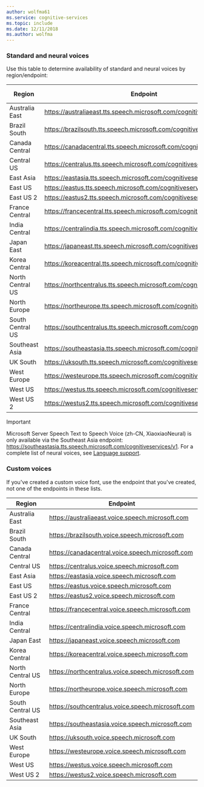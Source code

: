 ```yaml
---
author: wolfma61
ms.service: cognitive-services
ms.topic: include
ms.date: 12/11/2018
ms.author: wolfma
---
```


### Standard and neural voices

Use this table to determine availability of standard and neural voices by region/endpoint:

| Region | Endpoint | Standard Voices | Neural Voices |
|--------|----------|-----------------|---------------|
| Australia East | https://australiaeast.tts.speech.microsoft.com/cognitiveservices/v1 | Yes | Yes |
| Brazil South | https://brazilsouth.tts.speech.microsoft.com/cognitiveservices/v1 | Yes | No |
| Canada Central | https://canadacentral.tts.speech.microsoft.com/cognitiveservices/v1 | Yes | Yes |
| Central US | https://centralus.tts.speech.microsoft.com/cognitiveservices/v1 | Yes | No |
| East Asia | https://eastasia.tts.speech.microsoft.com/cognitiveservices/v1 | Yes | No |
| East US | https://eastus.tts.speech.microsoft.com/cognitiveservices/v1 | Yes | Yes |
| East US 2 | https://eastus2.tts.speech.microsoft.com/cognitiveservices/v1 | Yes | No |
| France Central | https://francecentral.tts.speech.microsoft.com/cognitiveservices/v1 | Yes | No |
| India Central | https://centralindia.tts.speech.microsoft.com/cognitiveservices/v1 | Yes | Yes |
| Japan East | https://japaneast.tts.speech.microsoft.com/cognitiveservices/v1 | Yes | No |
| Korea Central | https://koreacentral.tts.speech.microsoft.com/cognitiveservices/v1 | Yes | No |
| North Central US | https://northcentralus.tts.speech.microsoft.com/cognitiveservices/v1 | Yes | No |
| North Europe | https://northeurope.tts.speech.microsoft.com/cognitiveservices/v1 | Yes | No |
| South Central US | https://southcentralus.tts.speech.microsoft.com/cognitiveservices/v1 | Yes | Yes |
| Southeast Asia | https://southeastasia.tts.speech.microsoft.com/cognitiveservices/v1 | Yes | Yes |
| UK South | https://uksouth.tts.speech.microsoft.com/cognitiveservices/v1 | Yes | Yes |
| West Europe | https://westeurope.tts.speech.microsoft.com/cognitiveservices/v1 | Yes | Yes |
| West US | https://westus.tts.speech.microsoft.com/cognitiveservices/v1 | Yes | No |
| West US 2 | https://westus2.tts.speech.microsoft.com/cognitiveservices/v1 | Yes | Yes |

> [!IMPORTANT]
> Microsoft Server Speech Text to Speech Voice (zh-CN, XiaoxiaoNeural) is only available via the Southeast Asia endpoint: https://southeastasia.tts.speech.microsoft.com/cognitiveservices/v1. For a complete list of neural voices, see [Language support](../articles/cognitive-services/speech-service/language-support.md).

### Custom voices

If you've created a custom voice font, use the endpoint that you've created, not one of the endpoints in these lists.

| Region | Endpoint |
|--------|----------|
| Australia East | https://australiaeast.voice.speech.microsoft.com |
| Brazil South | https://brazilsouth.voice.speech.microsoft.com |
| Canada Central | https://canadacentral.voice.speech.microsoft.com |
| Central US | https://centralus.voice.speech.microsoft.com |
| East Asia | https://eastasia.voice.speech.microsoft.com |
| East US | https://eastus.voice.speech.microsoft.com |
| East US 2 | https://eastus2.voice.speech.microsoft.com |
| France Central | https://francecentral.voice.speech.microsoft.com |
| India Central | https://centralindia.voice.speech.microsoft.com |
| Japan East | https://japaneast.voice.speech.microsoft.com |
| Korea Central | https://koreacentral.voice.speech.microsoft.com |
| North Central US | https://northcentralus.voice.speech.microsoft.com |
| North Europe | https://northeurope.voice.speech.microsoft.com |
| South Central US | https://southcentralus.voice.speech.microsoft.com |
| Southeast Asia | https://southeastasia.voice.speech.microsoft.com |
| UK South | https://uksouth.voice.speech.microsoft.com |
| West Europe | https://westeurope.voice.speech.microsoft.com |
| West US | https://westus.voice.speech.microsoft.com |
| West US 2 | https://westus2.voice.speech.microsoft.com |
